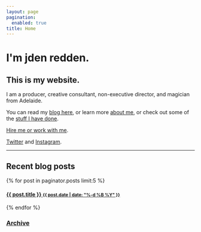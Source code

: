 ```yaml
---
layout: page
pagination:
  enabled: true
title: Home
---
```


# I'm jden redden.

## This is my website. 

I am a producer, creative consultant, non-executive director, and magician from Adelaide. 

You can read my [blog here](/blog/), or learn more [about me](/about.html), or check out some of the [stuff I have done](/projects.html).

[Hire me or work with me](/cv.html). 

[Twitter](https://www.twitter.com/jden) and [Instagram](https://www.instagram.com/jden).

<hr>

## Recent blog posts

<div class="posts">
    
  {% for post in paginator.posts limit:5 %}
  <article class="related-posts">
    <a href="{{ site.baseurl }}{{ post.url }}">
      <h4>{{ post.title }}
      <small><time datetime="{{ post.date | date_to_xmlschema }}">{{ post.date | date: "%-d %B %Y" }}</time></small></h4>
    </a>
  </article>
  {% endfor %}
</div>

<aside class="related">
  <h3><a href="{{ site.baseurl }}/archive.html">Archive</a></h3>
</aside>